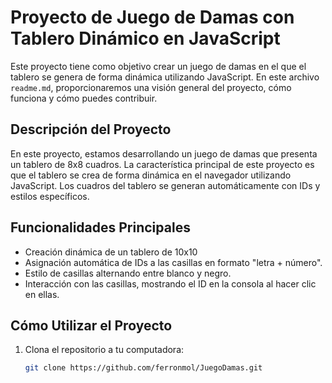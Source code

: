 # Proyecto de Juego de Damas con Tablero Dinámico en JavaScript

Este proyecto tiene como objetivo crear un juego de damas en el que el tablero se genera de forma dinámica utilizando JavaScript. En este archivo `readme.md`, proporcionaremos una visión general del proyecto, cómo funciona y cómo puedes contribuir.

## Descripción del Proyecto

En este proyecto, estamos desarrollando un juego de damas que presenta un tablero de 8x8 cuadros. La característica principal de este proyecto es que el tablero se crea de forma dinámica en el navegador utilizando JavaScript. Los cuadros del tablero se generan automáticamente con IDs y estilos específicos.

## Funcionalidades Principales

- Creación dinámica de un tablero de 10x10
- Asignación automática de IDs a las casillas en formato "letra + número".
- Estilo de casillas alternando entre blanco y negro.
- Interacción con las casillas, mostrando el ID en la consola al hacer clic en ellas.

## Cómo Utilizar el Proyecto

1. Clona el repositorio a tu computadora:

   ```bash
   git clone https://github.com/ferronmol/JuegoDamas.git
   ```
